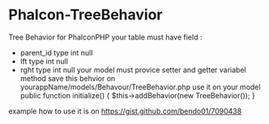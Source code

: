 Phalcon-TreeBehavior
====================

Tree Behavior for PhalconPHP your table must have field : 
- parent_id type int null 
- lft type int null
- rght type int null your model must provice setter and getter variabel method save this behvior on yourappName/models/Behavour/TreeBehavior.php use it on your model public function initialize() { $this->addBehavior(new TreeBehavior()); }

example how to use it is on https://gist.github.com/bendo01/7090438
